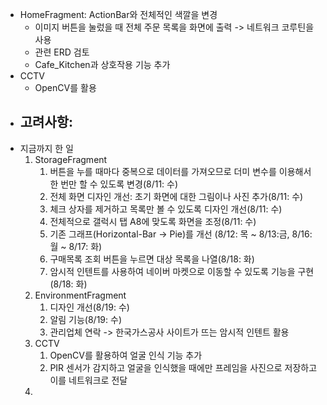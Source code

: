 - HomeFragment: ActionBar와 전체적인 색깔을 변경
  - 이미지 버튼을 눌렀을 때 전체 주문 목록을 화면에 출력 -> 네트워크 코루틴을 사용
  - 관련 ERD 검토
  - Cafe_Kitchen과 상호작용 기능 추가
- CCTV
  - OpenCV를 활용
- 고려사항:
  - 
- 지금까지 한 일
  1. StorageFragment
     1. 버튼을 누를 때마다 중복으로 데이터를 가져오므로 더미 변수를 이용해서 한 번만 할 수 있도록 변경(8/11: 수)
     2. 전체 화면 디자인 개선: 초기 화면에 대한 그림이나 사진 추가(8/11: 수)
     3. 체크 상자를 제거하고 목록만 볼 수 있도록 디자인 개선(8/11: 수)
     4. 전체적으로 갤럭시 탭 A8에 맞도록 화면을 조정(8/11: 수)
     5. 기존 그래프(Horizontal-Bar -> Pie)를 개선 (8/12: 목 ~ 8/13:금, 8/16: 월 ~ 8/17: 화)
     6. 구매목록 조회 버튼을 누르면 대상 목록을 나열(8/18: 화)
     7. 암시적 인텐트를 사용하여 네이버 마켓으로 이동할 수 있도록 기능을 구현(8/18: 화)
  2. EnvironmentFragment
     1. 디자인 개선(8/19: 수)
     2. 알림 기능(8/19: 수)
     3. 관리업체 연락 -> 한국가스공사 사이트가 뜨는 암시적 인텐트 활용
  3. CCTV
     1. OpenCV를 활용하여 얼굴 인식 기능 추가
     2. PIR 센서가 감지하고 얼굴을 인식했을 때에만 프레임을 사진으로 저장하고 이를 네트워크로 전달
  4. 